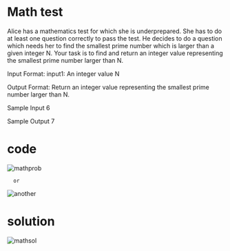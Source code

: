 # Math test
Alice has a mathematics test for which she is underprepared. She has to do at least one
question correctly to pass the test. He decides to do a question which needs her to find the
smallest prime number which is larger than a given integer N. Your task is to find and return
an integer value representing the smallest prime number larger than N.

Input Format:
input1: An integer value N

Output Format:
Return an integer value representing the smallest prime number larger than N.

Sample Input
6

Sample Output
7 

# code
![mathprob](https://github.com/user-attachments/assets/cc3b1fa3-fadd-43bd-80fa-3c100344f402)

      or
![another](https://github.com/user-attachments/assets/e235a66f-43a2-42ee-94ec-6d707805b423)

# solution
![mathsol](https://github.com/user-attachments/assets/e80a33ba-3327-422e-9a6c-ca4c29a34b36)


